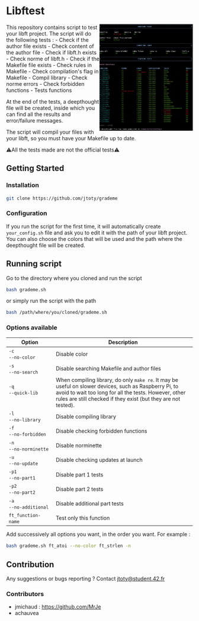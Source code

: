 # Libftest
<img align="right" src="./srcs/readme_img.jpg" width="50%"/>
This repository contains script to test your libft project.  
The script will do the following tests :
- Check if the author file exists
- Check content of the author file
- Check if libft.h exists
- Check norme of libft.h
- Check if the Makefile file exists
- Check rules in Makefile
- Check compilation's flag in Makefile
- Compil library
- Check norme errors
- Check forbidden functions
- Tests functions

At the end of the tests, a deepthought file will be created, inside which you
can find all the results and error/failure messages.

The script will compil your files with your libft, so you must have your
Makefile up to date.

:warning:All the tests made are not the official tests:warning:

## Getting Started

### Installation

```bash
git clone https://github.com/jtoty/grademe
```

### Configuration

If you run the script for the first time, it will automatically create
`your_config.sh` file and ask you to edit it with the path of your libft
project.  
You can also choose the colors that will be used and the path where the
deepthought file will be created.

## Running script

Go to the directory where you cloned and run the script
```bash
bash grademe.sh
```
or simply run the script with the path
```bash
bash /path/where/you/cloned/grademe.sh
```

### Options available
| Option | Description |
| --- | --- |
| `-c`<br />`--no-color` | Disable color |
| `-s`<br />`--no-search` | Disable searching Makefile and author files |
| `-q`<br />`--quick-lib` <br />&nbsp;&nbsp;&nbsp;&nbsp;&nbsp;&nbsp;&nbsp;&nbsp;&nbsp;&nbsp;&nbsp;&nbsp;&nbsp;&nbsp;&nbsp;&nbsp;&nbsp;&nbsp;&nbsp;&nbsp;&nbsp;&nbsp;&nbsp;&nbsp;&nbsp;&nbsp;&nbsp;&nbsp;&nbsp;&nbsp; | When compiling library, do only `make re`. It may be useful on slower devices, such as Raspberry Pi, to avoid to wait too long for all the tests. However, other rules are still checked if they exist (but they are not tested). |
| `-l`<br /> `--no-library` | Disable compiling library |
| `-f`<br />`--no-forbidden` | Disable checking forbidden functions |
| `-n`<br />`--no-norminette` | Disable norminette |
| `-u`<br />`--no-update` | Disable checking updates at launch |
| `-p1`<br />`--no-part1`| Disable part 1 tests |
| `-p2`<br />`--no-part2`| Disable part 2 tests |
| `-a`<br />`--no-additional` | Disable additional part tests |
| `ft_function-name` | Test only this function |
<!-- `-b`,`--no-bonus`  Disable bonus part tests  -->
<!-- `-a`,`--no-additional` Disable additional part tests -->

Add successively all options you want, in the order you want.
For example :
```bash
bash grademe.sh ft_atoi --no-color ft_strlen -n
```

## Contribution

Any suggestions or bugs reporting ?
Contact jtoty@student.42.fr

### Contributors
- jmichaud : https://github.com/MrJe
- achauvea
